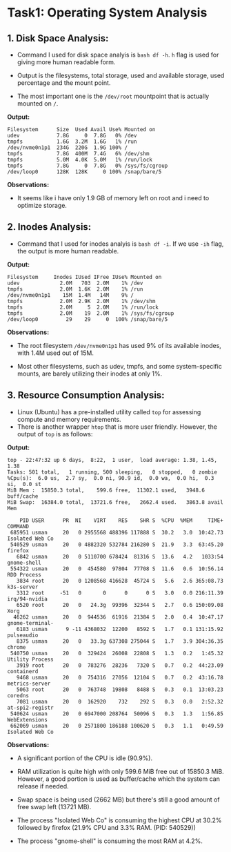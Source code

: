 
# Task1: Operating System Analysis

## 1. Disk Space Analysis:

- Command I used for disk space analyis is ```bash df -h```. `h` flag is used for giving more human readable form.

- Output is the filesystems, total storage, used and available storage, used percentage and the mount point.

- The most important one is the `/dev/root` mountpoint that is actually mounted on `/`.

**Output:**
```
Filesystem      Size  Used Avail Use% Mounted on
udev            7.8G     0  7.8G   0% /dev
tmpfs           1.6G  3.2M  1.6G   1% /run
/dev/nvme0n1p1  234G  220G  1.9G 100% /
tmpfs           7.8G  400M  7.4G   6% /dev/shm
tmpfs           5.0M  4.0K  5.0M   1% /run/lock
tmpfs           7.8G     0  7.8G   0% /sys/fs/cgroup
/dev/loop0      128K  128K     0 100% /snap/bare/5

```

**Observations:**
- It seems like i have only 1.9 GB of memory left on root and i need to optimize storage.


## 2. Inodes Analysis:

- Command that I used for inodes analyis is ```bash df -i```. If we use `-ih` flag, the output is more human readable.

**Output:**
```
Filesystem     Inodes IUsed IFree IUse% Mounted on
udev             2.0M   703  2.0M    1% /dev
tmpfs            2.0M  1.6K  2.0M    1% /run
/dev/nvme0n1p1    15M  1.4M   14M    9% /
tmpfs            2.0M  2.9K  2.0M    1% /dev/shm
tmpfs            2.0M     5  2.0M    1% /run/lock
tmpfs            2.0M    19  2.0M    1% /sys/fs/cgroup
/dev/loop0         29    29     0  100% /snap/bare/5
```

**Observations:**
- The root filesystem `/dev/nvme0n1p1` has used 9% of its available inodes, with 1.4M used out of 15M.

- Most other filesystems, such as udev, tmpfs, and some system-specific mounts, are barely utilizing their inodes at only 1%.

## 3. Resource Consumption Analysis:

- Linux (Ubuntu) has a pre-installed utility called `top` for assessing compute and memory requirements.
- There is another wrapper `htop` that is more user friendly. However, the output of `top` is as follows:

**Output:**
```
top - 22:47:32 up 6 days,  8:22,  1 user,  load average: 1.38, 1.45, 1.38
Tasks: 501 total,   1 running, 500 sleeping,   0 stopped,   0 zombie
%Cpu(s):  6.0 us,  2.7 sy,  0.0 ni, 90.9 id,  0.0 wa,  0.0 hi,  0.3 si,  0.0 st
MiB Mem :  15850.3 total,    599.6 free,  11302.1 used,   3948.6 buff/cache
MiB Swap:  16384.0 total,  13721.6 free,   2662.4 used.   3863.8 avail Mem 

    PID USER      PR  NI    VIRT    RES    SHR S  %CPU  %MEM     TIME+ COMMAND                                             
 685951 usman     20   0 2955568 488396 117888 S  30.2   3.0  10:42.73 Isolated Web Co                                     
 540529 usman     20   0 4882320 532784 216280 S  21.9   3.3  63:45.20 firefox                                             
   6842 usman     20   0 5110700 678424  81316 S  13.6   4.2   1033:54 gnome-shell                                         
 554322 usman     20   0  454580  97804  77708 S  11.6   0.6  10:56.14 RDD Process                                         
   3834 root      20   0 1208568 416628  45724 S   5.6   2.6 365:08.73 k3s-server                                          
   3312 root     -51   0       0      0      0 S   3.0   0.0 216:11.39 irq/94-nvidia                                       
   6520 root      20   0   24.3g  99396  32344 S   2.7   0.6 150:09.08 Xorg                                                
  46262 usman     20   0  944536  61916  21384 S   2.0   0.4  10:47.17 gnome-terminal-                                     
   6183 usman      9 -11 4368032  12200   8592 S   1.7   0.1 131:15.92 pulseaudio                                          
   8375 usman     20   0   33.3g 637308 275044 S   1.7   3.9 304:36.35 chrome                                              
 540750 usman     20   0  329424  26008  22808 S   1.3   0.2   1:45.32 Utility Process                                     
   3919 root      20   0  783276  28236   7320 S   0.7   0.2  44:23.09 containerd                                          
   9468 usman     20   0  754316  27056  12104 S   0.7   0.2  43:16.78 metrics-server                                      
   5063 root      20   0  763748  19808   8488 S   0.3   0.1  13:03.23 coredns                                             
   7081 usman     20   0  162920    732    292 S   0.3   0.0   2:52.32 at-spi2-registr                                     
 540624 usman     20   0 6947000 208764  50096 S   0.3   1.3   1:56.85 WebExtensions                                       
 662069 usman     20   0 2571800 186188 100620 S   0.3   1.1   0:49.59 Isolated Web Co    
 ```

**Observations:**

- A significant portion of the CPU is idle (90.9%).

- RAM utilization is quite high with only 599.6 MiB free out of 15850.3 MiB. However, a good portion is used as buffer/cache which the system can release if needed.

- Swap space is being used (2662 MB) but there's still a good amount of free swap left (13721 MB).

- The process "Isolated Web Co" is consuming the highest CPU at 30.2% followed by firefox (21.9% CPU and 3.3% RAM. (PID: 540529))

- The process "gnome-shell" is consuming the most RAM at 4.2%.
